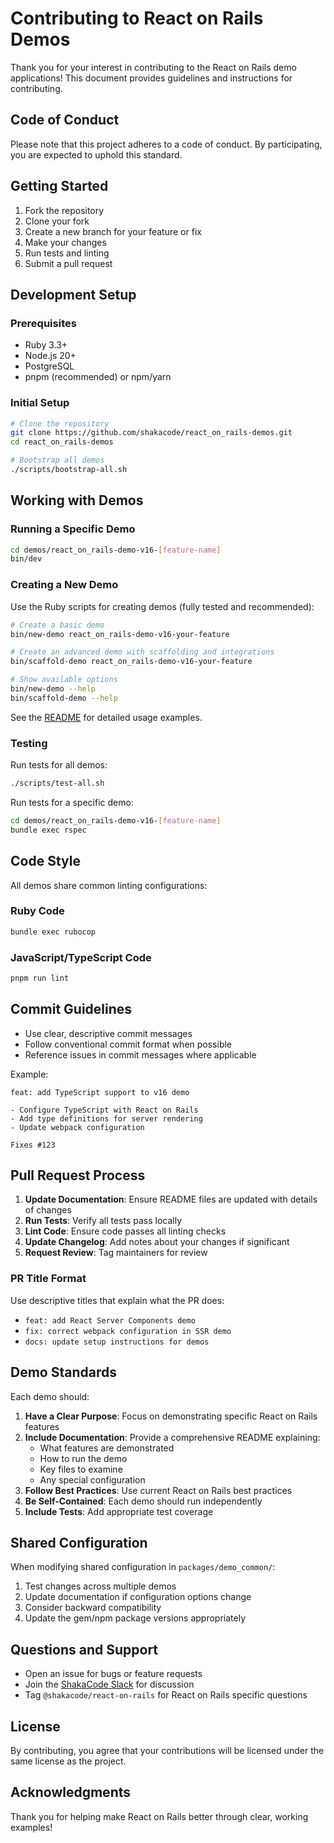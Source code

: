 # Contributing to React on Rails Demos

Thank you for your interest in contributing to the React on Rails demo applications! This document provides guidelines and instructions for contributing.

## Code of Conduct

Please note that this project adheres to a code of conduct. By participating, you are expected to uphold this standard.

## Getting Started

1. Fork the repository
2. Clone your fork
3. Create a new branch for your feature or fix
4. Make your changes
5. Run tests and linting
6. Submit a pull request

## Development Setup

### Prerequisites

- Ruby 3.3+
- Node.js 20+
- PostgreSQL
- pnpm (recommended) or npm/yarn

### Initial Setup

```bash
# Clone the repository
git clone https://github.com/shakacode/react_on_rails-demos.git
cd react_on_rails-demos

# Bootstrap all demos
./scripts/bootstrap-all.sh
```

## Working with Demos

### Running a Specific Demo

```bash
cd demos/react_on_rails-demo-v16-[feature-name]
bin/dev
```

### Creating a New Demo

Use the Ruby scripts for creating demos (fully tested and recommended):

```bash
# Create a basic demo
bin/new-demo react_on_rails-demo-v16-your-feature

# Create an advanced demo with scaffolding and integrations
bin/scaffold-demo react_on_rails-demo-v16-your-feature

# Show available options
bin/new-demo --help
bin/scaffold-demo --help
```

See the [README](./README.md#create-a-new-demo) for detailed usage examples.

### Testing

Run tests for all demos:

```bash
./scripts/test-all.sh
```

Run tests for a specific demo:

```bash
cd demos/react_on_rails-demo-v16-[feature-name]
bundle exec rspec
```

## Code Style

All demos share common linting configurations:

### Ruby Code

```bash
bundle exec rubocop
```

### JavaScript/TypeScript Code

```bash
pnpm run lint
```

## Commit Guidelines

- Use clear, descriptive commit messages
- Follow conventional commit format when possible
- Reference issues in commit messages where applicable

Example:

```
feat: add TypeScript support to v16 demo

- Configure TypeScript with React on Rails
- Add type definitions for server rendering
- Update webpack configuration

Fixes #123
```

## Pull Request Process

1. **Update Documentation**: Ensure README files are updated with details of changes
2. **Run Tests**: Verify all tests pass locally
3. **Lint Code**: Ensure code passes all linting checks
4. **Update Changelog**: Add notes about your changes if significant
5. **Request Review**: Tag maintainers for review

### PR Title Format

Use descriptive titles that explain what the PR does:

- `feat: add React Server Components demo`
- `fix: correct webpack configuration in SSR demo`
- `docs: update setup instructions for demos`

## Demo Standards

Each demo should:

1. **Have a Clear Purpose**: Focus on demonstrating specific React on Rails features
2. **Include Documentation**: Provide a comprehensive README explaining:
   - What features are demonstrated
   - How to run the demo
   - Key files to examine
   - Any special configuration
3. **Follow Best Practices**: Use current React on Rails best practices
4. **Be Self-Contained**: Each demo should run independently
5. **Include Tests**: Add appropriate test coverage

## Shared Configuration

When modifying shared configuration in `packages/demo_common/`:

1. Test changes across multiple demos
2. Update documentation if configuration options change
3. Consider backward compatibility
4. Update the gem/npm package versions appropriately

## Questions and Support

- Open an issue for bugs or feature requests
- Join the [ShakaCode Slack](https://www.shakacode.com/slack-invite) for discussion
- Tag `@shakacode/react-on-rails` for React on Rails specific questions

## License

By contributing, you agree that your contributions will be licensed under the same license as the project.

## Acknowledgments

Thank you for helping make React on Rails better through clear, working examples!
